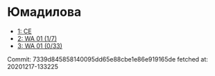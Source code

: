 # Юмадилова
- [1: CE](1.md)
- [2: WA 01 (1/7)](2.md)
- [3: WA 01 (0/33)](3.md)

Commit: 7339d845858140095dd65e88cbe1e86e919165de
 fetched at: 20201217-133225
